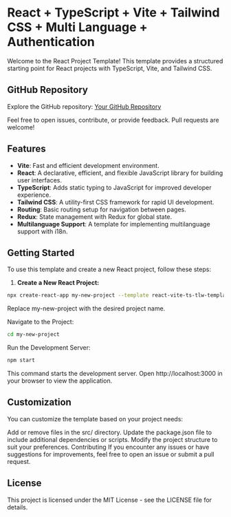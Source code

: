 # React + TypeScript + Vite + Tailwind CSS + Multi Language + Authentication


Welcome to the React Project Template! This template provides a structured starting point for React projects with TypeScript, Vite, and Tailwind CSS.

## GitHub Repository

Explore the GitHub repository: [Your GitHub Repository](https://github.com/murafalizade/react-vite-ts-tlw-template.git)

Feel free to open issues, contribute, or provide feedback. Pull requests are welcome!

## Features

- **Vite**: Fast and efficient development environment.
- **React**: A declarative, efficient, and flexible JavaScript library for building user interfaces.
- **TypeScript**: Adds static typing to JavaScript for improved developer experience.
- **Tailwind CSS**: A utility-first CSS framework for rapid UI development.
- **Routing**: Basic routing setup for navigation between pages.
- **Redux**: State management with Redux for global state.
- **Multilanguage Support**: A template for implementing multilanguage support with i18n.

## Getting Started

To use this template and create a new React project, follow these steps:

1. **Create a New React Project:**

```bash
npx create-react-app my-new-project --template react-vite-ts-tlw-template
 ```
Replace my-new-project with the desired project name.

Navigate to the Project:

```bash
cd my-new-project
```
Run the Development Server:

```bash
npm start
```
This command starts the development server. Open http://localhost:3000 in your browser to view the application.

## Customization
You can customize the template based on your project needs:

Add or remove files in the src/ directory.
Update the package.json file to include additional dependencies or scripts.
Modify the project structure to suit your preferences.
Contributing
If you encounter any issues or have suggestions for improvements, feel free to open an issue or submit a pull request.

## License
This project is licensed under the MIT License - see the LICENSE file for details.